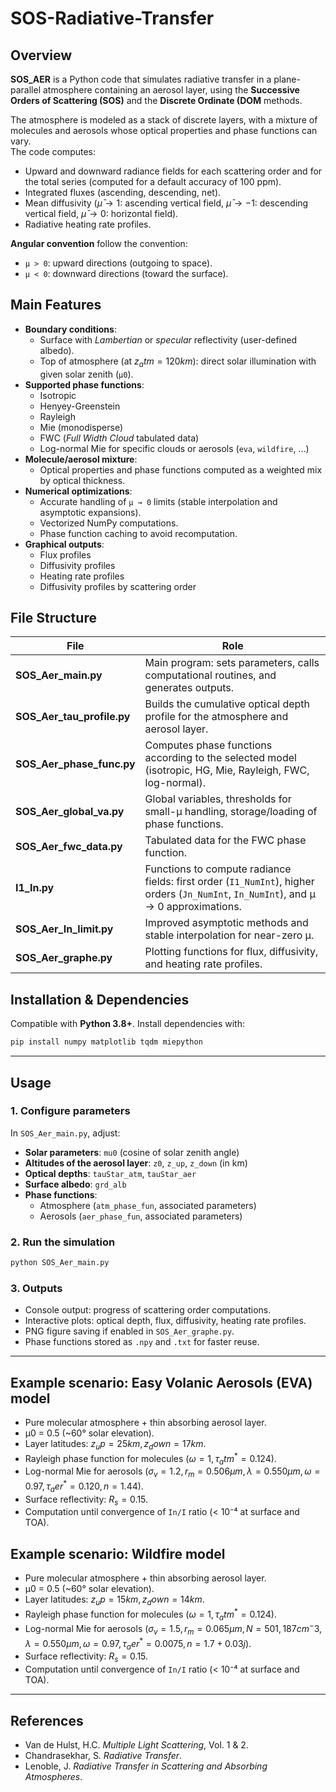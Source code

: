 # SOS-Radiative-Transfer

## Overview
**SOS_AER** is a Python code that simulates radiative transfer in a plane-parallel atmosphere containing an aerosol layer, using the **Successive Orders of Scattering (SOS)** and the **Discrete Ordinate (DOM** methods.

The atmosphere is modeled as a stack of discrete layers, with a mixture of molecules and aerosols whose optical properties and phase functions can vary.  
The code computes:
- Upward and downward radiance fields for each scattering order and for the total series (computed for a default accuracy of 100 ppm).
- Integrated fluxes (ascending, descending, net).
- Mean diffusivity ($\bar{\mu}\rightarrow 1$: ascending vertical field, $\bar{\mu}\rightarrow -1$: descending vertical field, $\bar{\mu}\rightarrow 0$: horizontal field).
- Radiative heating rate profiles.

**Angular convention** follow the convention:
- `µ > 0`: upward directions (outgoing to space).
- `µ < 0`: downward directions (toward the surface).

## Main Features
- **Boundary conditions**:
  - Surface with *Lambertian* or *specular* reflectivity (user-defined albedo).
  - Top of atmosphere (at $z_atm = 120 km$): direct solar illumination with given solar zenith (`µ0`).
- **Supported phase functions**:
  - Isotropic
  - Henyey-Greenstein
  - Rayleigh
  - Mie (monodisperse)
  - FWC (*Full Width Cloud* tabulated data)
  - Log-normal Mie for specific clouds or aerosols (`eva`, `wildfire`, …)
- **Molecule/aerosol mixture**:
  - Optical properties and phase functions computed as a weighted mix by optical thickness.
- **Numerical optimizations**:
  - Accurate handling of `µ → 0` limits (stable interpolation and asymptotic expansions).
  - Vectorized NumPy computations.
  - Phase function caching to avoid recomputation.
- **Graphical outputs**:
  - Flux profiles
  - Diffusivity profiles
  - Heating rate profiles
  - Diffusivity profiles by scattering order

## File Structure

| File | Role |
|------|------|
| **SOS_Aer_main.py** | Main program: sets parameters, calls computational routines, and generates outputs. |
| **SOS_Aer_tau_profile.py** | Builds the cumulative optical depth profile for the atmosphere and aerosol layer. |
| **SOS_Aer_phase_func.py** | Computes phase functions according to the selected model (isotropic, HG, Mie, Rayleigh, FWC, log-normal). |
| **SOS_Aer_global_va.py** | Global variables, thresholds for small-µ handling, storage/loading of phase functions. |
| **SOS_Aer_fwc_data.py** | Tabulated data for the FWC phase function. |
| **I1_In.py** | Functions to compute radiance fields: first order (`I1_NumInt`), higher orders (`Jn_NumInt`, `In_NumInt`), and µ → 0 approximations. |
| **SOS_Aer_In_limit.py** | Improved asymptotic methods and stable interpolation for near-zero µ. |
| **SOS_Aer_graphe.py** | Plotting functions for flux, diffusivity, and heating rate profiles. |

## Installation & Dependencies
Compatible with **Python 3.8+**. Install dependencies with:
```bash
pip install numpy matplotlib tqdm miepython
```

---

## Usage

### 1. Configure parameters
In `SOS_Aer_main.py`, adjust:
- **Solar parameters**: `mu0` (cosine of solar zenith angle)
- **Altitudes of the aerosol layer**: `z0`, `z_up`, `z_down` (in km)
- **Optical depths**: `tauStar_atm`, `tauStar_aer`
- **Surface albedo**: `grd_alb`
- **Phase functions**:
  - Atmosphere (`atm_phase_fun`, associated parameters)
  - Aerosols (`aer_phase_fun`, associated parameters)

### 2. Run the simulation
```bash
python SOS_Aer_main.py
```

### 3. Outputs
- Console output: progress of scattering order computations.
- Interactive plots: optical depth, flux, diffusivity, heating rate profiles.
- PNG figure saving if enabled in `SOS_Aer_graphe.py`.
- Phase functions stored as `.npy` and `.txt` for faster reuse.

---

## Example scenario: Easy Volanic Aerosols (EVA) model
- Pure molecular atmosphere + thin absorbing aerosol layer.
- µ0 = 0.5 (~60° solar elevation).
- Layer latitudes: $z_up = 25 km, z_down = 17 km$.
- Rayleigh phase function for molecules ($\omega = 1, \tau_atm^*=0.124$).
- Log-normal Mie for aerosols ($\sigma_v = 1.2, r_m = 0.506 µm, \lambda = 0.550 µm, \omega = 0.97, \tau_aer^* = 0.120, n=1.44$).
- Surface reflectivity: $R_s = 0.15$.
- Computation until convergence of `In/I` ratio (< 10⁻⁴ at surface and TOA).

## Example scenario: Wildfire model
- Pure molecular atmosphere + thin absorbing aerosol layer.
- µ0 = 0.5 (~60° solar elevation).
- Layer latitudes: $z_up = 15 km, z_down = 14 km$.
- Rayleigh phase function for molecules ($\omega = 1, \tau_atm^*=0.124$).
- Log-normal Mie for aerosols ($\sigma_v = 1.5, r_m = 0.065 µm, N = 501,187 cm^-3, \lambda = 0.550 µm, \omega = 0.97, \tau_aer^* = 0.0075, n=1.7 + 0.03j$).
- Surface reflectivity: $R_s = 0.15$.
- Computation until convergence of `In/I` ratio (< 10⁻⁴ at surface and TOA).

---

## References
- Van de Hulst, H.C. *Multiple Light Scattering*, Vol. 1 & 2.
- Chandrasekhar, S. *Radiative Transfer*.
- Lenoble, J. *Radiative Transfer in Scattering and Absorbing Atmospheres*.

